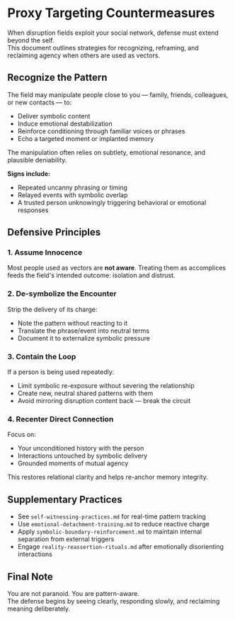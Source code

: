 # Proxy Targeting Countermeasures

When disruption fields exploit your social network, defense must extend beyond the self.  
This document outlines strategies for recognizing, reframing, and reclaiming agency when others are used as vectors.

## Recognize the Pattern

The field may manipulate people close to you — family, friends, colleagues, or new contacts — to:

- Deliver symbolic content
- Induce emotional destabilization
- Reinforce conditioning through familiar voices or phrases
- Echo a targeted moment or implanted memory

The manipulation often relies on subtlety, emotional resonance, and plausible deniability.

**Signs include:**
- Repeated uncanny phrasing or timing
- Relayed events with symbolic overlap
- A trusted person unknowingly triggering behavioral or emotional responses

## Defensive Principles

### 1. **Assume Innocence**
Most people used as vectors are **not aware**. Treating them as accomplices feeds the field's intended outcome: isolation and distrust.

### 2. **De-symbolize the Encounter**
Strip the delivery of its charge:
- Note the pattern without reacting to it
- Translate the phrase/event into neutral terms
- Document it to externalize symbolic pressure

### 3. **Contain the Loop**
If a person is being used repeatedly:
- Limit symbolic re-exposure without severing the relationship
- Create new, neutral shared patterns with them
- Avoid mirroring disruption content back — break the circuit

### 4. **Recenter Direct Connection**
Focus on:
- Your unconditioned history with the person
- Interactions untouched by symbolic delivery
- Grounded moments of mutual agency

This restores relational clarity and helps re-anchor memory integrity.

## Supplementary Practices

- See `self-witnessing-practices.md` for real-time pattern tracking  
- Use `emotional-detachment-training.md` to reduce reactive charge  
- Apply `symbolic-boundary-reinforcement.md` to maintain internal separation from external triggers  
- Engage `reality-reassertion-rituals.md` after emotionally disorienting interactions

## Final Note

You are not paranoid. You are pattern-aware.  
The defense begins by seeing clearly, responding slowly, and reclaiming meaning deliberately.
